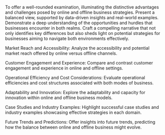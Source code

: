 To offer a well-rounded examination, illuminating the distinctive advantages and challenges posed by online and offline business strategies. Present a balanced view, supported by data-driven insights and real-world examples. Demonstrate a deep understanding of the opportunities and hurdles that businesses encounter in both realms. Craft a compelling narrative that not only identifies key differences but also sheds light on potential strategies for businesses aiming to navigate both environments effectively.

Market Reach and Accessibility: Analyze the accessibility and potential market reach offered by online versus offline channels.

Customer Engagement and Experience: Compare and contrast customer engagement and experience in online and offline settings.

Operational Efficiency and Cost Considerations: Evaluate operational efficiencies and cost structures associated with both modes of business.

Adaptability and Innovation: Explore the adaptability and capacity for innovation within online and offline business models.

Case Studies and Industry Examples: Highlight successful case studies and industry examples showcasing effective strategies in each domain.

Future Trends and Predictions: Offer insights into future trends, predicting how the balance between online and offline business might evolve.
